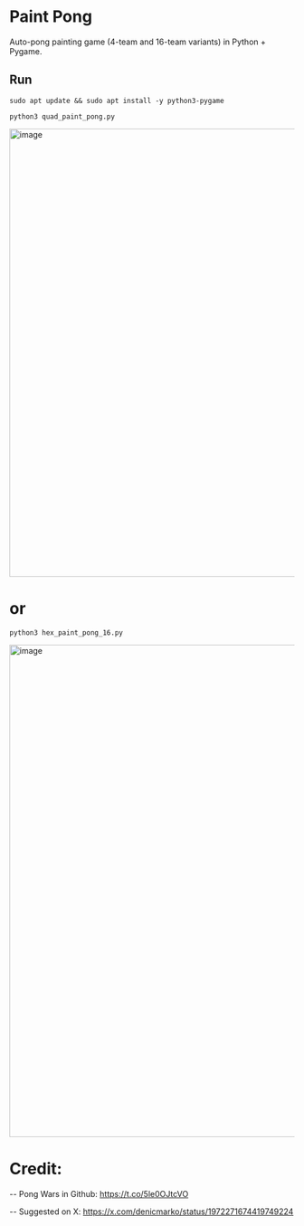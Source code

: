 # Paint Pong

Auto-pong painting game (4-team and 16-team variants) in Python + Pygame.

## Run
    sudo apt update && sudo apt install -y python3-pygame

    python3 quad_paint_pong.py

<img width="734" height="792" alt="image" src="https://github.com/user-attachments/assets/74ffbda5-9a27-4430-b7a0-8dabf3ee96dc" />

# or
    python3 hex_paint_pong_16.py

<img width="969" height="870" alt="image" src="https://github.com/user-attachments/assets/9518bc60-325e-4b05-b997-c23583c1fa25" />



# Credit:

-- Pong Wars in Github: https://t.co/5le0OJtcVO</cite>

-- Suggested on X: https://x.com/denicmarko/status/1972271674419749224
